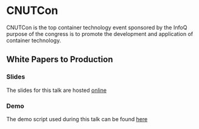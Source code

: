 # CNUTCon

CNUTCon is the top container technology event sponsored by the InfoQ purpose of the congress is to promote the development and application of container technology.

## White Papers to Production

### Slides

The slides for this talk are hosted [online](http://go-talks.appspot.com/github.com/kelseyhightower/cnutcon-2015/slides/talk.slide#1)

### Demo

The demo script used during this talk can be found [here](https://github.com/kelseyhightower/cnutcon-2015/blob/master/demo/README.md)
